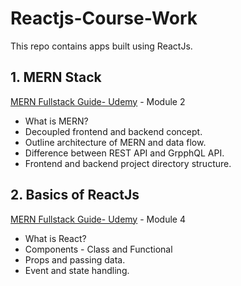 # Reactjs-Course-Work

This repo contains apps built using ReactJs.

## 1. MERN Stack 
[MERN Fullstack Guide- Udemy](https://www.udemy.com/course/react-nodejs-express-mongodb-the-mern-fullstack-guide/) - Module 2
 * What is MERN?
 * Decoupled frontend and backend concept.
 * Outline architecture of MERN and data flow.
 * Difference between REST API and GrpphQL API.
 * Frontend and backend project directory structure.

## 2. Basics of ReactJs
[MERN Fullstack Guide- Udemy](https://www.udemy.com/course/react-nodejs-express-mongodb-the-mern-fullstack-guide/) - Module 4
 * What is React?
 * Components - Class and Functional
 * Props and passing data.
 * Event and state handling.
 
